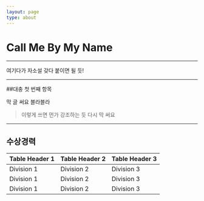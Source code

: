 ```yaml
---
layout: page
type: about
---
```


# Call Me By My Name
---

여기다가 자소설 갖다 붙이면 될 듯!

---

##대충 첫 번째 항목

막 글 써요 블라블라
> 이렇게 쓰면 먼가 강조하는 듯
다시 막 써요

---

## 수상경력

| Table Header 1 | Table Header 2 | Table Header 3 |
| --- | --- | --- |
| Division 1 | Division 2 | Division 3 |
| Division 1 | Division 2 | Division 3 |
| Division 1 | Division 2 | Division 3 |

